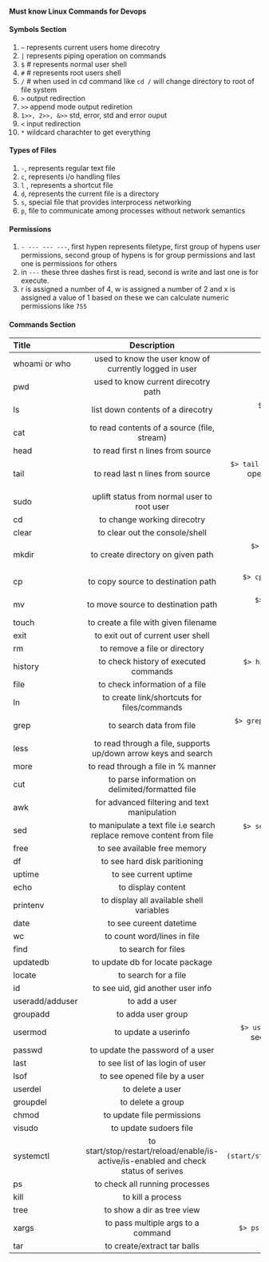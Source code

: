 
#### Must know Linux Commands for Devops ####

#### Symbols Section ####

1. ```~``` represents current users home direcotry
2. ```|``` represents piping operation on commands
3. ```$``` # represents normal user shell
4. ```#``` # represents root users shell 
5. ```/``` # when used in cd command like `cd /` will change directory to  root of file system
6. ```>``` output redirection
7. ```>>``` append mode output rediretion
8. ```1>>, 2>>, &>>``` std, error, std and error ouput
9. ```<``` input redirection
10. ```*``` wildcard charachter to get everything

#### Types of Files ####
1. ```-```, represents regular text file
2. ```c```, represents i/o handling files
3. ```l``` , represents a shortcut file
4. ```d```, represents the current file is a directory
5. ```s```, special file that provides interprocess networking
6. ```p```, file to communicate among processes without network semantics

#### Permissions ####
1. ```- --- --- ---```, first hypen represents filetype, first group of hypens user permissions, second group of hypens is for group permissions and last one is permissions for others
2. in ```---``` these three dashes first is read, second is write and last one is for execute.
3. r is assigned a number of 4, w is assigned a number of 2 and x is assigned a value of 1 based on these we can calculate numeric permissions like ```755```

#### Commands Section ####

| Title | Description | Examples |
|:------------ |:--------------:| -------------:|
| whoami or who | used to know the user know of currently logged in user | ```$> whoami or who``` |
| pwd | used to know current direcotry path | ```$> pwd``` |
| ls | list down contents of a direcotry | ```$> ls```, ```$> ls -ltrd``` sort by timestamp in descending order only directories |  
| cat | to read contents of a source (file, stream) | ```$> cat file.txt``` |
| head | to read first n lines from source | ```$> head -n 10  file.txt```  |
| tail | to read last n lines from source | ```$> tail -n 10  file.txt```, ```$> tail -f file.txt``` open file inmonitoring mode to see live file changes i.e log files  |
| sudo | uplift status from normal user to root user | ```$> sudo -i``` |
| cd | to change working direcotry | ```$> cd```, ```$> cd /path``` |
| clear | to clear out the console/shell | ```$> clear``` |
| mkdir | to create directory on given path | ```$> mkdir dev stage production```, ```$> mkdir directory{1..10}```, ```$> mkdir -p /nested/path/that/does/not/exist``` |
| cp | to copy source to destination path | ```$> cp dev/Dockerfile stage/```, ```$> cp -r dev backupdir/```, ```cp *.txt content/```| 
| mv | to move source to destination path | ```$> mv dev/Dockerfile stage/```, ```$> mv dev backupdir/```, ```mv *.txt content/``` |
| touch | to create a file with given filename | ```$> touch file{1..10}.txt``` |
| exit | to exit out of current user shell | ```$> exit```  |
| rm | to remove a file or directory | ```$> rm data.txt```, ```$> rm -r backupdir/``` |
| history | to check history of executed commands | ```$> history```, ```$> history 10``` last 10 executed commands |
| file | to check information of a file | ```$> file /bin/pwd``` |
| ln | to create link/shortcuts for files/commands | ```$> ln -s /bin/pwd p``` |
| grep | to search data from file | ```$> grep -i searchtext < file.txt```, ```$> grep -iR searchtext *``` recursively search |
| less | to read through a file, supports up/down arrow keys and search | ```$> less file.txt``` |
| more | to read through a file in % manner | ```$> more file.txt``` |
| cut | to parse information on delimited/formatted file| ```$> cut -d: -f1 /etc/passwd``` |
| awk | for advanced filtering and text manipulation |```$> awk -F':' '{print $1}' file.txt``` |
| sed | to manipulate a text file i.e search replace remove content from file | ```$> sed -i 's/searchtext/replacetext/g' < file.txt``` |
| free | to see available free memory | ```$> free -h``` |
| df | to see hard disk paritioning | ```$> df -h``` |
| uptime | to see current uptime | ```$> uptime``` |
| echo | to display content | ```$> echo "$1 is cool"``` |
| printenv | to display all available shell variables| ```$> printenv``` |
| date | to see cureent datetime | ```$> date``` |
| wc | to count word/lines in file | ```$> wc -l``` |
| find | to search for files | ```$> find .``` |
| updatedb | to update db for locate package | ```$> locate``` |
| locate | to search for a file  | ```$> locate file``` |
| id | to see uid, gid another user info | ```$> id root``` |
| useradd/adduser | to add a user | ```$> (useradd/adduser username``` |
| groupadd | to adda user group | ```$> groupadd groupname``` |
| usermod | to update a userinfo | ```$> usermod -aG/g groupname username```, G for secondary group and g for primary group |
| passwd | to update the password of a user | ```$> passwd username``` |
| last | to see list of las login of user| ```$> last``` |
| lsof | to see opened file by a user | ```$> lsof -u username``` |
| userdel | to delete a user | ```$> deluser -r username``` |
| groupdel | to delete a group | ```$> groupdel groupname``` |
| chmod | to update file permissions | ```$> chmod -R (+/-)(w/r/x) filename``` |
| visudo | to update sudoers file | ```$> visudo``` |
| systemctl | to start/stop/restart/reload/enable/is-active/is-enabled and check status of serives | ```$> systemctl (start/stop/status/restart/reload/enable/is-active/is-enabled) servicename``` |
| ps | to check all running processes | ```$> ps aux``` |
| kill | to kill a process | ```$> kill (-9) process-id``` |
| tree | to show a dir as tree view | ```$> tree directory``` |
| xargs | to pass multiple args to a command | ```$> ps aux \| grep 'httpd' \| xargs kill -9 ``` |
| tar | to create/extract tar balls | ```$> tar -(cx)zvf filename``` |